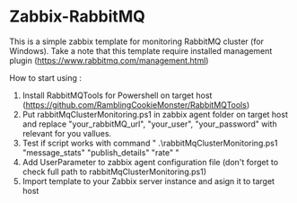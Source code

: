 # Zabbix-RabbitMQ
This is a simple zabbix template for monitoring RabbitMQ cluster (for Windows). 
Take a note that this template require installed management plugin (https://www.rabbitmq.com/management.html)

How to start using : 
1. Install RabbitMQTools for Powershell on target host (https://github.com/RamblingCookieMonster/RabbitMQTools)
2. Put rabbitMqClusterMonitoring.ps1 in zabbix agent folder on target host and replace "your_rabbitMQ_url", "your_user", "your_password" with relevant for you vallues.
3. Test if script works with command " .\rabbitMqClusterMonitoring.ps1 "message_stats" "publish_details" "rate" "
4. Add UserParameter to zabbix agent configuration file (don't forget to check full path to rabbitMqClusterMonitoring.ps1)
5. Import template to your Zabbix server instance and asign it to target host